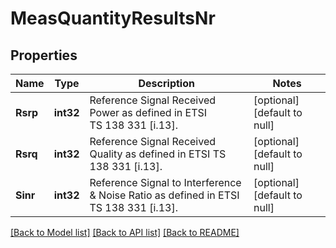 # MeasQuantityResultsNr

## Properties
Name | Type | Description | Notes
------------ | ------------- | ------------- | -------------
**Rsrp** | **int32** | Reference Signal Received Power as defined in ETSI TS 138 331 [i.13]. | [optional] [default to null]
**Rsrq** | **int32** | Reference Signal Received Quality as defined in ETSI TS 138 331 [i.13]. | [optional] [default to null]
**Sinr** | **int32** | Reference Signal to Interference &amp; Noise Ratio as defined in ETSI TS 138 331 [i.13]. | [optional] [default to null]

[[Back to Model list]](../README.md#documentation-for-models) [[Back to API list]](../README.md#documentation-for-api-endpoints) [[Back to README]](../README.md)

